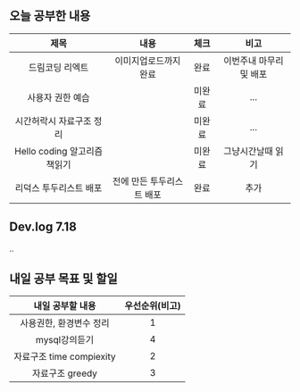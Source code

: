 ## 오늘 공부한 내용

|제목|내용|체크|비고|
|:------:|:------:|:------:|:------:|
|드림코딩 리엑트|이미지업로드까지 완료|완료|이번주내 마무리 및 배포|
|사용자 권한 예습||미완료|...|
|시간허락시 자료구조 정리||미완료|...|
|Hello coding 알고리즘 책읽기||미완료|그냥시간날때 읽기|
|리덕스 투두리스트 배포|전에 만든 투두리스트 배포|완료|추가|


## Dev.log 7.18

..


## 내일 공부 목표 및 할일

내일 공부할 내용        |  우선순위(비고)
:------------------:|:------------------:
사용권한, 환경변수 정리   |    1
mysql강의듣기         |     4
자료구조 time compiexity |  2
자료구조 greedy       |    3
